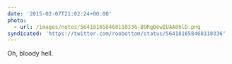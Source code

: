 ```yaml
---
date: '2015-02-07T21:02:24+00:00'
photo:
  - url: /images/notes/564181658468110336-B9RgOewIUAA8hlD.png
syndicated: 'https://twitter.com/roobottom/status/564181658468110336'
---
```

Oh, bloody hell. 
